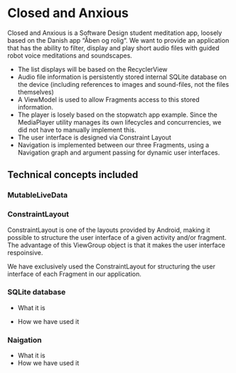 # Closed and Anxious
Closed and Anxious is a Software Design student meditation app, loosely based on the Danish app “Åben og rolig“.
We want to provide an application that has the ability to filter, display and play short audio files with guided robot voice meditations and soundscapes.
- The list displays will be based on the RecyclerView
- Audio file information is persistently stored internal SQLite database on the device (including references to images and sound-files, not the files themselves)
- A ViewModel is used to allow Fragments access to this stored information.
- The player is losely based on the stopwatch app example. Since the MediaPlayer utility manages its own lifecycles and concurrencies, we did not have to manually implement this.
- The user interface is designed via Constraint Layout
- Navigation is implemented between our three Fragments, using a Navigation graph and argument passing for dynamic user interfaces.

## Technical concepts included

### MutableLiveData

### ConstraintLayout
ConstraintLayout is one of the layouts provided by Android, making it possible to structure the user interface of a given activity and/or fragment. The advantage of this ViewGroup object is that it makes the user interface respoinsive.

We have exclusively used the ConstraintLayout for structuring the user interface of each Fragment in our application.

### SQLite database
- What it is 

- How we have used it

### Naigation
- What it is 
- How we have used it
